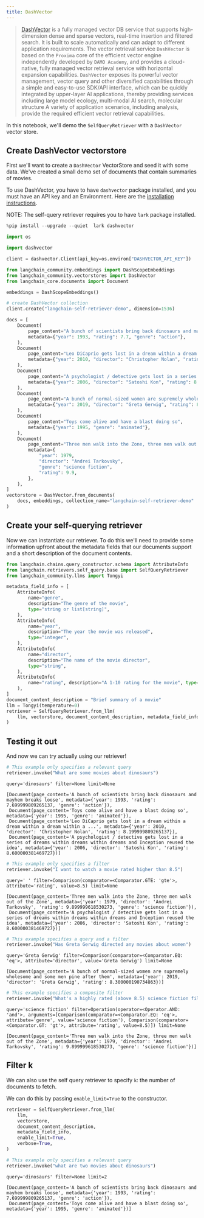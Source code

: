 ```yaml
---
title: DashVector
---
```


> [DashVector](https://help.aliyun.com/document_detail/2510225.html) is a fully managed vector DB service that supports high-dimension dense and sparse vectors, real-time insertion and filtered search. It is built to scale automatically and can adapt to different application requirements.
> The vector retrieval service `DashVector` is based on the `Proxima` core of the efficient vector engine independently developed by `DAMO Academy`,
> and provides a cloud-native, fully managed vector retrieval service with horizontal expansion capabilities.
> `DashVector` exposes its powerful vector management, vector query and other diversified capabilities through a simple and
> easy-to-use SDK/API interface, which can be quickly integrated by upper-layer AI applications, thereby providing services
> including large model ecology, multi-modal AI search, molecular structure A variety of application scenarios, including analysis,
> provide the required efficient vector retrieval capabilities.

In this notebook, we'll demo the `SelfQueryRetriever` with a `DashVector` vector store.

## Create DashVector vectorstore

First we'll want to create a `DashVector` VectorStore and seed it with some data. We've created a small demo set of documents that contain summaries of movies.

To use DashVector, you have to have `dashvector` package installed, and you must have an API key and an Environment. Here are the [installation instructions](https://help.aliyun.com/document_detail/2510223.html).

NOTE: The self-query retriever requires you to have `lark` package installed.

```python
%pip install --upgrade --quiet  lark dashvector
```

```python
import os

import dashvector

client = dashvector.Client(api_key=os.environ["DASHVECTOR_API_KEY"])
```

```python
from langchain_community.embeddings import DashScopeEmbeddings
from langchain_community.vectorstores import DashVector
from langchain_core.documents import Document

embeddings = DashScopeEmbeddings()

# create DashVector collection
client.create("langchain-self-retriever-demo", dimension=1536)
```

```python
docs = [
    Document(
        page_content="A bunch of scientists bring back dinosaurs and mayhem breaks loose",
        metadata={"year": 1993, "rating": 7.7, "genre": "action"},
    ),
    Document(
        page_content="Leo DiCaprio gets lost in a dream within a dream within a dream within a ...",
        metadata={"year": 2010, "director": "Christopher Nolan", "rating": 8.2},
    ),
    Document(
        page_content="A psychologist / detective gets lost in a series of dreams within dreams within dreams and Inception reused the idea",
        metadata={"year": 2006, "director": "Satoshi Kon", "rating": 8.6},
    ),
    Document(
        page_content="A bunch of normal-sized women are supremely wholesome and some men pine after them",
        metadata={"year": 2019, "director": "Greta Gerwig", "rating": 8.3},
    ),
    Document(
        page_content="Toys come alive and have a blast doing so",
        metadata={"year": 1995, "genre": "animated"},
    ),
    Document(
        page_content="Three men walk into the Zone, three men walk out of the Zone",
        metadata={
            "year": 1979,
            "director": "Andrei Tarkovsky",
            "genre": "science fiction",
            "rating": 9.9,
        },
    ),
]
vectorstore = DashVector.from_documents(
    docs, embeddings, collection_name="langchain-self-retriever-demo"
)
```

## Create your self-querying retriever

Now we can instantiate our retriever. To do this we'll need to provide some information upfront about the metadata fields that our documents support and a short description of the document contents.

```python
from langchain.chains.query_constructor.schema import AttributeInfo
from langchain.retrievers.self_query.base import SelfQueryRetriever
from langchain_community.llms import Tongyi

metadata_field_info = [
    AttributeInfo(
        name="genre",
        description="The genre of the movie",
        type="string or list[string]",
    ),
    AttributeInfo(
        name="year",
        description="The year the movie was released",
        type="integer",
    ),
    AttributeInfo(
        name="director",
        description="The name of the movie director",
        type="string",
    ),
    AttributeInfo(
        name="rating", description="A 1-10 rating for the movie", type="float"
    ),
]
document_content_description = "Brief summary of a movie"
llm = Tongyi(temperature=0)
retriever = SelfQueryRetriever.from_llm(
    llm, vectorstore, document_content_description, metadata_field_info, verbose=True
)
```

## Testing it out

And now we can try actually using our retriever!

```python
# This example only specifies a relevant query
retriever.invoke("What are some movies about dinosaurs")
```

```output
query='dinosaurs' filter=None limit=None
```

```output
[Document(page_content='A bunch of scientists bring back dinosaurs and mayhem breaks loose', metadata={'year': 1993, 'rating': 7.699999809265137, 'genre': 'action'}),
 Document(page_content='Toys come alive and have a blast doing so', metadata={'year': 1995, 'genre': 'animated'}),
 Document(page_content='Leo DiCaprio gets lost in a dream within a dream within a dream within a ...', metadata={'year': 2010, 'director': 'Christopher Nolan', 'rating': 8.199999809265137}),
 Document(page_content='A psychologist / detective gets lost in a series of dreams within dreams within dreams and Inception reused the idea', metadata={'year': 2006, 'director': 'Satoshi Kon', 'rating': 8.600000381469727})]
```

```python
# This example only specifies a filter
retriever.invoke("I want to watch a movie rated higher than 8.5")
```

```output
query=' ' filter=Comparison(comparator=<Comparator.GTE: 'gte'>, attribute='rating', value=8.5) limit=None
```

```output
[Document(page_content='Three men walk into the Zone, three men walk out of the Zone', metadata={'year': 1979, 'director': 'Andrei Tarkovsky', 'rating': 9.899999618530273, 'genre': 'science fiction'}),
 Document(page_content='A psychologist / detective gets lost in a series of dreams within dreams within dreams and Inception reused the idea', metadata={'year': 2006, 'director': 'Satoshi Kon', 'rating': 8.600000381469727})]
```

```python
# This example specifies a query and a filter
retriever.invoke("Has Greta Gerwig directed any movies about women")
```

```output
query='Greta Gerwig' filter=Comparison(comparator=<Comparator.EQ: 'eq'>, attribute='director', value='Greta Gerwig') limit=None
```

```output
[Document(page_content='A bunch of normal-sized women are supremely wholesome and some men pine after them', metadata={'year': 2019, 'director': 'Greta Gerwig', 'rating': 8.300000190734863})]
```

```python
# This example specifies a composite filter
retriever.invoke("What's a highly rated (above 8.5) science fiction film?")
```

```output
query='science fiction' filter=Operation(operator=<Operator.AND: 'and'>, arguments=[Comparison(comparator=<Comparator.EQ: 'eq'>, attribute='genre', value='science fiction'), Comparison(comparator=<Comparator.GT: 'gt'>, attribute='rating', value=8.5)]) limit=None
```

```output
[Document(page_content='Three men walk into the Zone, three men walk out of the Zone', metadata={'year': 1979, 'director': 'Andrei Tarkovsky', 'rating': 9.899999618530273, 'genre': 'science fiction'})]
```

## Filter k

We can also use the self query retriever to specify `k`: the number of documents to fetch.

We can do this by passing `enable_limit=True` to the constructor.

```python
retriever = SelfQueryRetriever.from_llm(
    llm,
    vectorstore,
    document_content_description,
    metadata_field_info,
    enable_limit=True,
    verbose=True,
)
```

```python
# This example only specifies a relevant query
retriever.invoke("what are two movies about dinosaurs")
```

```output
query='dinosaurs' filter=None limit=2
```

```output
[Document(page_content='A bunch of scientists bring back dinosaurs and mayhem breaks loose', metadata={'year': 1993, 'rating': 7.699999809265137, 'genre': 'action'}),
 Document(page_content='Toys come alive and have a blast doing so', metadata={'year': 1995, 'genre': 'animated'})]
```

```python

```
